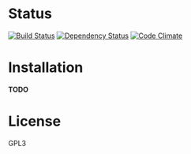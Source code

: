 Status
======

[![Build Status](https://travis-ci.org/matttbe/SIT.png?branch=master)](https://travis-ci.org/matttbe/SIT)
[![Dependency Status](https://gemnasium.com/matttbe/SIT.png)](https://gemnasium.com/matttbe/SIT)
[![Code Climate](https://codeclimate.com/github/matttbe/SIT.png)](https://codeclimate.com/github/matttbe/SIT)

Installation
============

**TODO**

License
=======

GPL3
